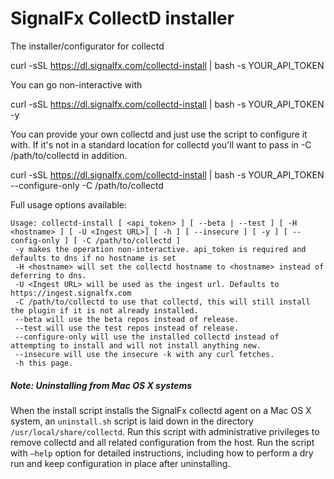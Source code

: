 # SignalFx CollectD installer

The installer/configurator for collectd

curl -sSL https://dl.signalfx.com/collectd-install | bash -s YOUR_API_TOKEN

You can go non-interactive with

curl -sSL https://dl.signalfx.com/collectd-install | bash -s YOUR_API_TOKEN -y

You can provide your own collectd and just use the script to configure it with.  If it's not in a standard location for collectd you'll want to pass in -C /path/to/collectd in addition.

curl -sSL https://dl.signalfx.com/collectd-install | bash -s YOUR_API_TOKEN --configure-only -C /path/to/collectd

Full usage options available:

```
Usage: collectd-install [ <api_token> ] [ --beta | --test ] [ -H <hostname> ] [ -U <Ingest URL>] [ -h ] [ --insecure ] [ -y ] [ --config-only ] [ -C /path/to/collectd ]
 -y makes the operation non-interactive. api_token is required and defaults to dns if no hostname is set
 -H <hostname> will set the collectd hostname to <hostname> instead of deferring to dns.
 -U <Ingest URL> will be used as the ingest url. Defaults to https://ingest.signalfx.com
 -C /path/to/collectd to use that collectd, this will still install the plugin if it is not already installed.
 --beta will use the beta repos instead of release.
 --test will use the test repos instead of release.
 --configure-only will use the installed collectd instead of attempting to install and will not install anything new.
 --insecure will use the insecure -k with any curl fetches.
 -h this page.
 ```
 
 ##### Note: Uninstalling from Mac OS X systems

 When the install script installs the SignalFx collectd agent on a Mac OS X system, an `uninstall.sh` script is laid down in the directory `/usr/local/share/collectd`. Run this script with administrative privileges to remove collectd and all related configuration from the host. Run the script with `–help` option for detailed instructions, including how to perform a dry run and keep configuration in place after uninstalling.
